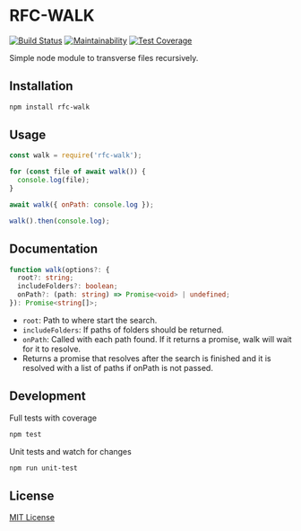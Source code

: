 # RFC-WALK

[![Build Status](https://travis-ci.org/fcostarodrigo/rfc-walk.svg?branch=travis)](https://travis-ci.org/fcostarodrigo/rfc-walk)
[![Maintainability](https://api.codeclimate.com/v1/badges/913749fe929e7b001441/maintainability)](https://codeclimate.com/github/fcostarodrigo/rfc-walk/maintainability)
[![Test Coverage](https://api.codeclimate.com/v1/badges/913749fe929e7b001441/test_coverage)](https://codeclimate.com/github/fcostarodrigo/rfc-walk/test_coverage)

Simple node module to transverse files recursively.

## Installation

```bash
npm install rfc-walk
```

## Usage

```javascript
const walk = require('rfc-walk');

for (const file of await walk()) {
  console.log(file);
}

await walk({ onPath: console.log });

walk().then(console.log);
```

## Documentation

```typescript
function walk(options?: {
  root?: string;
  includeFolders?: boolean;
  onPath?: (path: string) => Promise<void> | undefined;
}): Promise<string[]>;
```

* `root`: Path to where start the search.
* `includeFolders`: If paths of folders should be returned.
* `onPath`: Called with each path found. If it returns a promise, walk will wait for it to resolve.
* Returns a promise that resolves after the search is finished and it is resolved with a list of paths if onPath is not passed.

## Development

Full tests with coverage

```bash
npm test
```

Unit tests and watch for changes

```bash
npm run unit-test
```

## License

[MIT License](http://www.opensource.org/licenses/mit-license.php)
